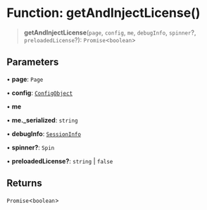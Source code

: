# Function: getAndInjectLicense()

> **getAndInjectLicense**(`page`, `config`, `me`, `debugInfo`, `spinner`?, `preloadedLicense`?): `Promise`\<`boolean`\>

## Parameters

• **page**: `Page`

• **config**: [`ConfigObject`](/api/api/model/config/interfaces/ConfigObject.md)

• **me**

• **me.\_serialized**: `string`

• **debugInfo**: [`SessionInfo`](/api/api/model/sessionInfo/interfaces/SessionInfo.md)

• **spinner?**: `Spin`

• **preloadedLicense?**: `string` \| `false`

## Returns

`Promise`\<`boolean`\>
